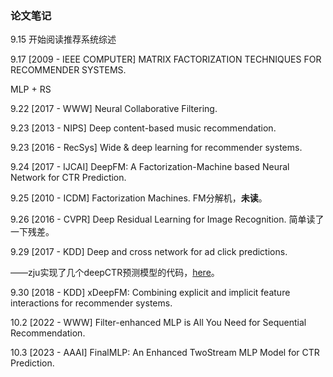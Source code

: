 ### 论文笔记

9.15 开始阅读推荐系统综述

9.17 [2009 - IEEE COMPUTER] MATRIX  FACTORIZATION  TECHNIQUES FOR  RECOMMENDER  SYSTEMS.

MLP + RS

9.22 [2017 - WWW] Neural Collaborative Filtering.

9.23 [2013 - NIPS] Deep content-based music recommendation.

9.23 [2016 - RecSys] Wide \& deep learning for recommender systems.

9.24 [2017 - IJCAI] DeepFM: A Factorization-Machine based Neural Network for CTR Prediction.

9.25 [2010 - ICDM] Factorization Machines. FM分解机，**未读**。

9.26 [2016 - CVPR] Deep Residual Learning for Image Recognition. 简单读了一下残差。

9.29 [2017 - KDD] Deep and cross network for ad click predictions. 

——zju实现了几个deepCTR预测模型的代码，[here](https://github.com/shenweichen/DeepCTR-Torch/?tab=readme-ov-file)。

9.30 [2018 - KDD] xDeepFM: Combining explicit and implicit feature interactions for recommender systems.

10.2 [2022 - WWW] Filter-enhanced MLP is All You Need for Sequential Recommendation.

10.3 [2023 - AAAI] FinalMLP: An Enhanced TwoStream MLP Model for CTR Prediction.

